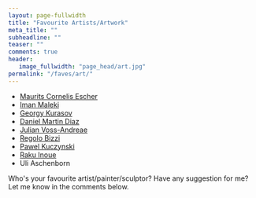 ```yaml
---
layout: page-fullwidth
title: "Favourite Artists/Artwork"
meta_title: ""
subheadline: ""
teaser: ""
comments: true
header:
   image_fullwidth: "page_head/art.jpg"
permalink: "/faves/art/"
---
```


 * [Maurits Cornelis Escher](https://mcescher.com/)
 * [Iman Maleki](https://web.archive.org/web/20090702064142/http://imanmaleki.com/index.htm)
 * [Georgy Kurasov](http://www.kurasov.com/)
 * [Daniel Martin Diaz](http://danielmartindiaz.com/)
 * [Julian Voss-Andreae](https://julianvossandreae.com/)
 * [Regolo Bizzi](https://www.instagram.com/regolo54/?hl=en)
 * [Pawel Kuczynski](http://pawelkuczynski.com/)
 * [Raku Inoue](https://reikancreations.com/)
 * Uli Aschenborn

 Who's your favourite artist/painter/sculptor? Have any suggestion for me? Let me know in the comments below.